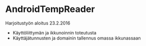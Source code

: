 # AndroidTempReader

Harjoitustyön aloitus 23.2.2016
-	Käyttöliittymän ja ikkunoinnin toteutusta
-	Käyttäjätunnusten ja domainin tallennus omassa ikkunassaan
